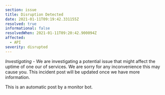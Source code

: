 ```yaml
---
section: issue
title: Disruption Detected
date: 2021-01-11T09:19:42.331155Z
resolved: true
informational: false
resolvedWhen: 2021-01-11T09:20:42.900094Z
affected:
  - API
severity: disrupted
---
```

*Investigating* - We are investigating a potential issue that might affect the uptime of one our of services. We are sorry for any inconvenience this may cause you. This incident post will be updated once we have more information.

This is an automatic post by a monitor bot.
        